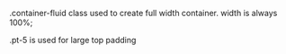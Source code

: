 .container-fluid class used to create full width container.
width is always 100%;

.pt-5 is used for large top padding